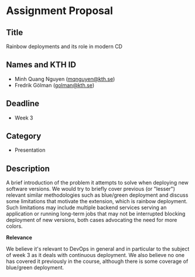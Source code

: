 # Assignment Proposal

## Title

Rainbow deployments and its role in modern CD

## Names and KTH ID

  - Minh Quang Nguyen (mqnguyen@kth.se)
  - Fredrik Gölman (golman@kth.se)

## Deadline
- Week 3

## Category
- Presentation

## Description

A brief introduction of the problem it attempts to solve when deploying new software versions. We would try to briefly cover previous (or "lesser") relevant similar methodologies such as blue/green deployment and discuss some limitations that motivate the extension, which is rainbow deployment. Such limitations may include multiple backend services serving an application or running long-term jobs that may not be interrupted blocking deployment of new versions, both cases advocating the need for more colors.

**Relevance**

We believe it's relevant to DevOps in general and in particular to the subject of week 3 as it deals with continuous deployment. We also believe no one has covered it previously in the course, although there is some coverage of blue/green deployment.
